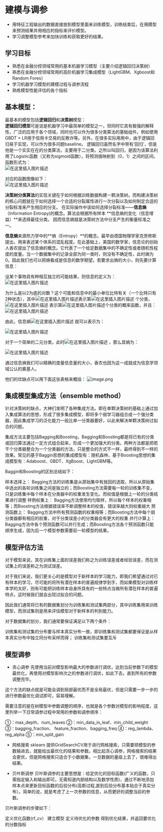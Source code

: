 
# 建模与调参

 - 用特征工程输出的数据直接放到模型里面来训练模型，训练结束后，在用模型来预测结果并用相应的指标来评价模型。
 - 学习调整模型参考来加快训练和获取更好的结果。

## 学习目标

 - 熟悉在金融分控领域常用的基本机器学习模型（主要介绍逻辑回归决策树）
 - 熟悉在金融分控领域常用的高阶机器学习集成模型（LightGBM、Xgboost和Random Fores）
 - 学习机器学习模型的建模过程与调参流程
 - 熟练模型性能评估的各个指标

## 基本模型：
最基本的模型包括**逻辑回归**和**决策树**模型：</Br>
**逻辑回归模型**可是说是机器学习中最简单的模型之一，但同时它具有极强的解释性，广泛的应用于各个领域，同时也可以作为很多分类算法的基础组件。例如使用GBDT + LR用于信用卡交易的反欺诈等。另外，在很多实际用用中，由于逻辑回归易于实现，可以作为很多问题baseline。
逻辑回归虽然名字中带有‘回归’，但是他是一个实实在在的分类算法，主要用于二分类。之所以叫回归，是因为该算法利用了Logistic函数（又称为sigmoid函数），将预测值映射到（0，1）之间的区间。函数形式为：</Br>
![在这里插入图片描述](https://img-blog.csdnimg.cn/20201019215553239.png#pic_center)

对应的函数图像如下：</Br>
![在这里插入图片描述](https://img-blog.csdnimg.cn/20201019215603758.png?x-oss-process=image/watermark,type_ZmFuZ3poZW5naGVpdGk,shadow_10,text_aHR0cHM6Ly9ibG9nLmNzZG4ubmV0L2FkZ2hqZ2Y=,size_16,color_FFFFFF,t_70#pic_center)

**决策树分类算法**的实现关键在于如何根据训练数据构建一颗决策树。而构建决策树的核心问题就在于如何选择一个合适的分裂属性进行一次分裂以及如何制定合适的分裂标准来产生相应的分支。
在实际操作中该如何选择分裂标准——**信息熵**（Information Entropy)的概念。算法会根据所有样本 **信息熵的变化（信息增益）**来选择最佳分类。 因而信息熵就是决策树方法中分支产生的衡量标准之一。

**信息熵**来源热力学中的**熵（Entropy）**的概念。最早由德国物理学家克劳修斯提出，用来表述某个体系的混乱程度。在此基础上，美国的数学家，信息论的创始人香农提出了信息熵的概念。它代表了一个给定数据集中的不确定性或者随机性程度的度量。当一个数据集中的记录全部为同一类时，则没有不确定性，此时熵为0。因此我们也可以把熵看成是信息的数学期望。若要求出熵的大小，则先要计算信息：

设某个事物具有种相互独立的可能结果，则信息的定义为：
![在这里插入图片描述](https://img-blog.csdnimg.cn/20201019220143140.png#pic_center)

为什么是以2为底的对数？这个可能和信息中的最小单位比特有关（一个比特只有2种状态），其中![在这里插入图片描述](https://img-blog.csdnimg.cn/20201019220328205.png#pic_center)表示第![在这里插入图片描述](https://img-blog.csdnimg.cn/20201019220351983.png#pic_center)
个分类，![在这里插入图片描述](https://img-blog.csdnimg.cn/20201019220402336.png#pic_center)
表示第![在这里插入图片描述](https://img-blog.csdnimg.cn/20201019220351983.png#pic_center)个分类的概率函数，并且：![在这里插入图片描述](https://img-blog.csdnimg.cn/20201019220437267.png#pic_center)

由此，信息熵![在这里插入图片描述](https://img-blog.csdnimg.cn/20201019220459450.png#pic_center)
就可以表示为：

![在这里插入图片描述](https://img-blog.csdnimg.cn/20201019220529552.png#pic_center)

对于一个简单的二元分类，此时![在这里插入图片描述](https://img-blog.csdnimg.cn/20201019220617885.png#pic_center)
，那么其熵为：

![在这里插入图片描述](https://img-blog.csdnimg.cn/20201019220627180.png#pic_center)

通过信息熵我们可以精确的度量信息量的大小，香农也因为这一成就成为信息学领域公认的奠基人。



他们的优缺点可以用下面这张表格来概括：
![image.png](https://img-blog.csdnimg.cn/20201019214607471.png?x-oss-process=image/watermark,type_ZmFuZ3poZW5naGVpdGk,shadow_10,text_aHR0cHM6Ly9ibG9nLmNzZG4ubmV0L2FkZ2hqZ2Y=,size_16,color_FFFFFF,t_70#pic_center)

## 集成模型集成方法（ensemble method）
针对决策树的缺点，大神们发明了各种集成方法。即在单颗决策树的基础上通过加入集成算法的思想，形成了很多集成模型，即将多个弱学习器组合成一个强分类器，因此集成学习的泛化能力一般比单一分类器要好，以此来解决单颗决策树过拟合的问题。

集成方法主要包括Bagging和Boosting，Bagging和Boosting都是将已有的分类或回归算法通过一定方式组合起来，形成一个更加强大的分类。两种方法都是把若干个分类器整合为一个分类器的方法，只是整合的方式不一样，最终得到不一样的效果。常见的基于Baggin思想的集成模型有：随机森林、基于Boosting思想的集成模型有：Adaboost、GBDT、XgBoost、LightGBM等。

Baggin和Boosting的区别总结如下：

样本选择上： Bagging方法的训练集是从原始集中有放回的选取，所以从原始集中选出的各轮训练集之间是独立的；而Boosting方法需要每一轮的训练集不变，只是训练集中每个样本在分类器中的权重发生变化。而权值是根据上一轮的分类结果进行调整
样例权重上： Bagging方法使用均匀取样，所以每个样本的权重相等；而Boosting方法根据错误率不断调整样本的权值，错误率越大则权重越大
预测函数上： Bagging方法中所有预测函数的权重相等；而Boosting方法中每个弱分类器都有相应的权重，对于分类误差小的分类器会有更大的权重
并行计算上： Bagging方法中各个预测函数可以并行生成；而Boosting方法各个预测函数只能顺序生成，因为后一个模型参数需要前一轮模型的结果。

## 模型评估方法
对于模型来说，其在训练集上面的误差我们称之为训练误差或者经验误差，而在测试集上的误差称之为测试误差。

对于我们来说，我们更关心的是模型对于新样本的学习能力，即我们希望通过对已有样本的学习，尽可能的将所有潜在样本的普遍规律学到手，而如果模型对训练样本学的太好，则有可能把训练样本自身所具有的一些特点当做所有潜在样本的普遍特点，这时候我们就会出现过拟合的问题。

因此我们通常将已有的数据集划分为训练集和测试集两部分，其中训练集用来训练模型，而测试集则是用来评估模型对于新样本的判别能力。

对于数据集的划分，我们通常要保证满足以下两个条件：

训练集和测试集的分布要与样本真实分布一致，即训练集和测试集都要保证是从样本真实分布中独立同分布采样而得；
训练集和测试集要互斥

## 模型调参

 - 贪心调参
先使用当前对模型影响最大的参数进行调优，达到当前参数下的模型最优化，再使用对模型影响次之的参数进行调优，如此下去，直到所有的参数调整完毕。

这个方法的缺点就是可能会调到局部最优而不是全局最优，但是只需要一步一步的进行参数最优化调试即可，容易理解。

需要注意的是在树模型中参数调整的顺序，也就是各个参数对模型的影响程度，这里列举一下日常调参过程中常用的参数和调参顺序：

①：max_depth、num_leaves
②：min_data_in_leaf、min_child_weight
③：bagging_fraction、 feature_fraction、bagging_freq
④：reg_lambda、reg_alpha
⑤：min_split_gain

 - 网格搜索
sklearn 提供GridSearchCV用于进行网格搜索，只需要把模型的参数输进去，就能给出最优化的结果和参数。相比起贪心调参，网格搜索的结果会更优，但是网格搜索只适合于小数据集，一旦数据的量级上去了，很难得出结果。

 - 贝叶斯调参
贝叶斯调参的主要思想是：给定优化的目标函数(广义的函数，只需指定输入和输出即可，无需知道内部结构以及数学性质)，通过不断地添加样本点来更新目标函数的后验分布(高斯过程,直到后验分布基本贴合于真实分布）。简单的说，就是考虑了上一次参数的信息，从而更好的调整当前的参数。

贝叶斯调参的步骤如下：

定义优化函数(rf_cv）
建立模型
定义待优化的参数
得到优化结果，并返回要优化的分数指标


